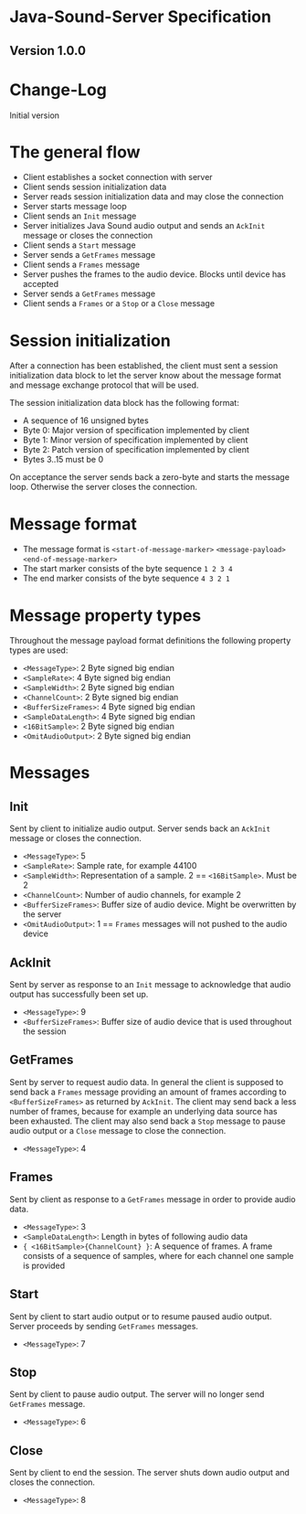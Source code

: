 # Java-Sound-Server Specification

## Version 1.0.0

# Change-Log

Initial version

# The general flow

* Client establishes a socket connection with server
* Client sends session initialization data
* Server reads session initialization data and may close the connection
* Server starts message loop
* Client sends an `Init` message
* Server initializes Java Sound audio output and sends an `AckInit` message or closes the connection
* Client sends a `Start` message
* Server sends a `GetFrames` message
* Client sends a `Frames` message
* Server pushes the frames to the audio device. Blocks until device has accepted
* Server sends a `GetFrames` message
* Client sends a `Frames` or a `Stop` or a `Close` message

# Session initialization

After a connection has been established, the client must sent a session initialization
data block to let the server know about the message format and message exchange protocol
that will be used.

The session initialization data block has the following format:

* A sequence of 16 unsigned bytes
* Byte 0: Major version of specification implemented by client
* Byte 1: Minor version of specification implemented by client
* Byte 2: Patch version of specification implemented by client
* Bytes 3..15 must be 0

On acceptance the server sends back a zero-byte and starts the
message loop. Otherwise the server closes the connection.
    
# Message format

* The message format is `<start-of-message-marker>` `<message-payload>` `<end-of-message-marker>`
* The start marker consists of the byte sequence `1 2 3 4`
* The end marker consists of the byte sequence `4 3 2 1`

# Message property types

Throughout the message payload format definitions the following property types are used:

* `<MessageType>`: 2 Byte signed big endian
* `<SampleRate>`: 4 Byte signed big endian
* `<SampleWidth>`: 2 Byte signed big endian
* `<ChannelCount>`: 2 Byte signed big endian
* `<BufferSizeFrames>`: 4 Byte signed big endian
* `<SampleDataLength>`: 4 Byte signed big endian
* `<16BitSample>`: 2 Byte signed big endian
* `<OmitAudioOutput>`: 2 Byte signed big endian

# Messages

## Init

Sent by client to initialize audio output. Server sends back an `AckInit` message or closes the connection.

* `<MessageType>`: 5
* `<SampleRate>`: Sample rate, for example 44100
* `<SampleWidth>`: Representation of a sample. 2 == `<16BitSample>`. Must be 2
* `<ChannelCount>`: Number of audio channels, for example 2
* `<BufferSizeFrames>`: Buffer size of audio device. Might be overwritten by the server
* `<OmitAudioOutput>`: 1 == `Frames` messages will not pushed to the audio device 

## AckInit

Sent by server as response to an `Init` message to acknowledge that audio output has successfully been set up.

* `<MessageType>`: 9
* `<BufferSizeFrames>`: Buffer size of audio device that is used throughout the session

## GetFrames

Sent by server to request audio data. In general the client is supposed to send
back a `Frames` message providing an amount of frames according to `<BufferSizeFrames>`
as returned by `AckInit`.
The client may send back a less number of frames, because for example an underlying data source
has been exhausted.
The client may also send back a `Stop` message to pause audio output or a `Close` message
to close the connection.

* `<MessageType>`: 4

## Frames

Sent by client as response to a `GetFrames` message in order to provide audio data.

* `<MessageType>`: 3
* `<SampleDataLength>`: Length in bytes of following audio data
* `{ <16BitSample>{ChannelCount} }`: A sequence of frames. A frame consists of a sequence of samples, where for each channel one sample is provided

## Start

Sent by client to start audio output or to resume paused audio output. Server proceeds by sending `GetFrames` messages.

* `<MessageType>`: 7

## Stop

Sent by client to pause audio output. The server will no longer send `GetFrames` message.

* `<MessageType>`: 6

## Close

Sent by client to end the session. The server shuts down audio output and closes the connection.

* `<MessageType>`: 8

